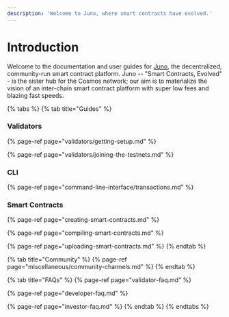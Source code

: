 ```yaml
---
description: 'Welcome to Juno, where smart contracts have evolved.'
---
```


# Introduction

Welcome to the documentation and user guides for [Juno](https://junochain.com), the decentralized, community-run smart contract platform. Juno -- "Smart Contracts, Evolved" - is the sister hub for the Cosmos network; our aim is to materialize the vision of an inter-chain smart contract platform with super low fees and blazing fast speeds.

{% tabs %}
{% tab title="Guides" %}
### Validators

{% page-ref page="validators/getting-setup.md" %}

{% page-ref page="validators/joining-the-testnets.md" %}

### CLI

{% page-ref page="command-line-interface/transactions.md" %}

### Smart Contracts

{% page-ref page="creating-smart-contracts.md" %}

{% page-ref page="compiling-smart-contracts.md" %}

{% page-ref page="uploading-smart-contracts.md" %}
{% endtab %}

{% tab title="Community" %}
{% page-ref page="miscellaneous/community-channels.md" %}
{% endtab %}

{% tab title="FAQs" %}
{% page-ref page="validator-faq.md" %}

{% page-ref page="developer-faq.md" %}

{% page-ref page="investor-faq.md" %}
{% endtab %}
{% endtabs %}






